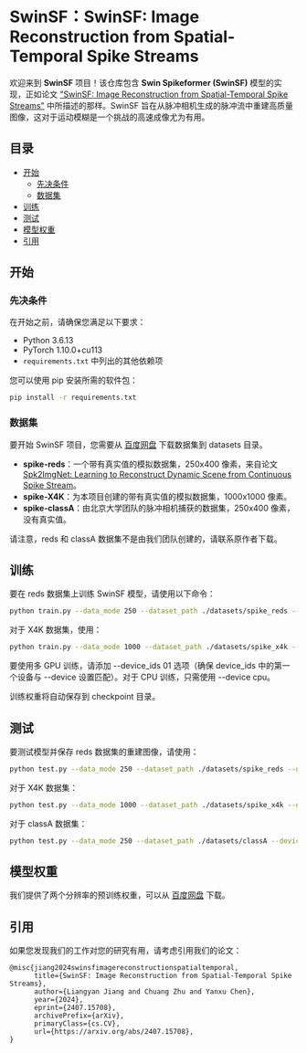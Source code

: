 
# SwinSF：SwinSF: Image Reconstruction from Spatial-Temporal Spike Streams

欢迎来到 **SwinSF** 项目！该仓库包含 **Swin Spikeformer (SwinSF)** 模型的实现，正如论文 ["SwinSF: Image Reconstruction from Spatial-Temporal Spike Streams"](http://arxiv.org/abs/2407.15708) 中所描述的那样。SwinSF 旨在从脉冲相机生成的脉冲流中重建高质量图像，这对于运动模糊是一个挑战的高速成像尤为有用。

## 目录

- [开始](#开始)
  - [先决条件](#先决条件)
  - [数据集](#数据集)
- [训练](#训练)
- [测试](#测试)
- [模型权重](#模型权重)
- [引用](#引用)

## 开始

### 先决条件

在开始之前，请确保您满足以下要求：
- Python 3.6.13
- PyTorch 1.10.0+cu113
- `requirements.txt` 中列出的其他依赖项

您可以使用 pip 安装所需的软件包：

```bash
pip install -r requirements.txt
```

### 数据集

要开始 SwinSF 项目，您需要从 [百度网盘](https://www.baidu.com) 下载数据集到 datasets 目录。

- **spike-reds**：一个带有真实值的模拟数据集，250x400 像素，来自论文 [Spk2ImgNet: Learning to Reconstruct Dynamic Scene from Continuous Spike Stream](https://openaccess.thecvf.com/content/CVPR2021/papers/Zhao_Spk2ImgNet_Learning_To_Reconstruct_Dynamic_Scene_From_Continuous_Spike_Stream_CVPR_2021_paper.pdf)。
- **spike-X4K**：为本项目创建的带有真实值的模拟数据集，1000x1000 像素。
- **spike-classA**：由北京大学团队的脉冲相机捕获的数据集，250x400 像素，没有真实值。

请注意，reds 和 classA 数据集不是由我们团队创建的，请联系原作者下载。

## 训练

要在 reds 数据集上训练 SwinSF 模型，请使用以下命令：

```bash
python train.py --data_mode 250 --dataset_path ./datasets/spike_reds --device cuda:0
```

对于 X4K 数据集，使用：

```bash
python train.py --data_mode 1000 --dataset_path ./datasets/spike_x4k --device cuda:0
```

要使用多 GPU 训练，请添加 --device_ids 01 选项（确保 device_ids 中的第一个设备与 --device 设置匹配）。对于 CPU 训练，只需使用 --device cpu。

训练权重将自动保存到 checkpoint 目录。

## 测试

要测试模型并保存 reds 数据集的重建图像，请使用：

```bash
python test.py --data_mode 250 --dataset_path ./datasets/spike_reds --device cuda:0 --load_model /path/to/training/parameters --save_image True --save_path /path/to/save/images
```

对于 X4K 数据集：

```bash
python test.py --data_mode 1000 --dataset_path ./datasets/spike_x4k --device cuda:0 --load_model /path/to/training/parameters --save_image True --save_path /path/to/save/images
```

对于 classA 数据集：

```bash
python test.py --data_mode 250 --dataset_path ./datasets/classA --device cuda:0 --load_model /path/to/training/parameters --save_image True --save_path /path/to/save/images
```

## 模型权重

我们提供了两个分辨率的预训练权重，可以从 [百度网盘](https://www.baidu.com) 下载。
## 引用

如果您发现我们的工作对您的研究有用，请考虑引用我们的论文：

```
@misc{jiang2024swinsfimagereconstructionspatialtemporal,
      title={SwinSF: Image Reconstruction from Spatial-Temporal Spike Streams}, 
      author={Liangyan Jiang and Chuang Zhu and Yanxu Chen},
      year={2024},
      eprint={2407.15708},
      archivePrefix={arXiv},
      primaryClass={cs.CV},
      url={https://arxiv.org/abs/2407.15708}, 
}
```
